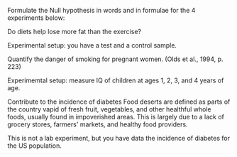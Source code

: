 Formulate the Null hypothesis in words and in formulae for the 4 experiments below:

Do diets help lose more fat than the exercise?

Experimental setup: you have a test and a control sample.

Quantify the danger of smoking for pregnant women. (Olds et al., 1994, p. 223)

Experimemtal setup: measure IQ of children at ages 1, 2, 3, and 4 years of age.

Contribute to the incidence of diabetes Food deserts are defined as parts of the country vapid of fresh fruit, vegetables, and other healthful whole foods, usually found in impoverished areas. This is largely due to a lack of grocery stores, farmers' markets, and healthy food providers.

This is not a lab experiment, but you have data the incidence of diabetes for the US population.
